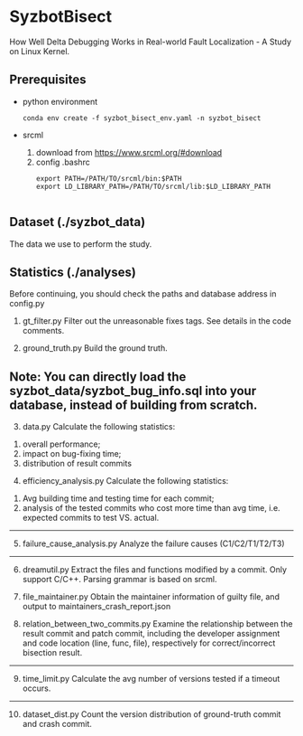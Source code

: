 # SyzbotBisect
How Well Delta Debugging Works in Real-world Fault Localization - A Study on Linux Kernel.

## Prerequisites
- python environment
    ```
    conda env create -f syzbot_bisect_env.yaml -n syzbot_bisect
    ```
- srcml

    1. download from https://www.srcml.org/#download
    2. config .bashrc
        ```
        export PATH=/PATH/TO/srcml/bin:$PATH
        export LD_LIBRARY_PATH=/PATH/TO/srcml/lib:$LD_LIBRARY_PATH
	```

## Dataset (./syzbot_data)
The data we use to perform the study.

## Statistics (./analyses)
Before continuing, you should check the paths and database address in config.py

1. gt_filter.py
Filter out the unreasonable fixes tags.
See details in the code comments.

2. ground_truth.py
Build the ground truth.

Note: You can directly load the syzbot_data/syzbot_bug_info.sql into your database, instead of building from scratch.
------------------------------------------------

3. data.py
Calculate the following statistics:
1) overall performance;
2) impact on bug-fixing time;
3) distribution of result commits

4. efficiency_analysis.py
Calculate the following statistics:
1) Avg building time and testing time for each commit;
2) analysis of the tested commits who cost more time than avg time, i.e. expected commits to test VS. actual.
------------------------------------------------

5. failure_cause_analysis.py
Analyze the failure causes (C1/C2/T1/T2/T3)
------------------------------------------------

6. dreamutil.py
Extract the files and functions modified by a commit.
Only support C/C++.
Parsing grammar is based on srcml.

7. file_maintainer.py
Obtain the maintainer information of guilty file, and output to maintainers_crash_report.json

8. relation_between_two_commits.py
Examine the relationship between the result commit and patch commit, including the developer assignment and code location (line, func, file),
respectively for correct/incorrect bisection result.
------------------------------------------------

9. time_limit.py
Calculate the avg number of versions tested if a timeout occurs.
------------------------------------------------

10. dataset_dist.py
Count the version distribution of ground-truth commit and crash commit.

